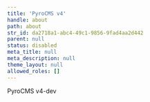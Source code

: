 ```yaml
---
title: 'PyroCMS v4'
handle: about
path: about
str_id: da2718a1-abc4-49c1-9856-9fad4aa2d442
parent: null
status: disabled
meta_title: null
meta_description: null
theme_layout: null
allowed_roles: []
---
```

PyroCMS v4-dev

